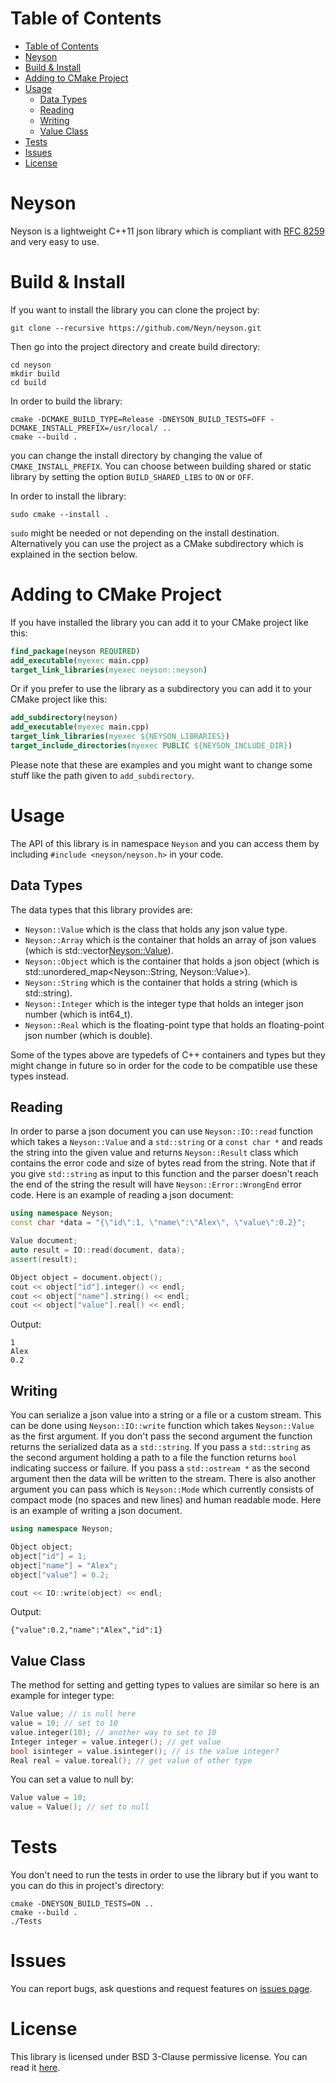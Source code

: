 # Table of Contents
- [Table of Contents](#table-of-contents)
- [Neyson](#neyson)
- [Build & Install](#build--install)
- [Adding to CMake Project](#adding-to-cmake-project)
- [Usage](#usage)
  - [Data Types](#data-types)
  - [Reading](#reading)
  - [Writing](#writing)
  - [Value Class](#value-class)
- [Tests](#tests)
- [Issues](#issues)
- [License](#license)

# Neyson
Neyson is a lightweight C++11 json library which is compliant with [RFC 8259](https://tools.ietf.org/html/rfc8259) and very easy to use. 

# Build & Install
If you want to install the library you can clone the project by:

``` shell
git clone --recursive https://github.com/Neyn/neyson.git
```

Then go into the project directory and create build directory:

``` shell
cd neyson
mkdir build
cd build
```

In order to build the library:

``` shell
cmake -DCMAKE_BUILD_TYPE=Release -DNEYSON_BUILD_TESTS=OFF -DCMAKE_INSTALL_PREFIX=/usr/local/ ..
cmake --build .
```

you can change the install directory by changing the value of ```CMAKE_INSTALL_PREFIX```. You can choose between building shared or static library by setting the option ```BUILD_SHARED_LIBS``` to ```ON``` or ```OFF```.

In order to install the library:

``` shell
sudo cmake --install .
```

```sudo``` might be needed or not depending on the install destination. Alternatively you can use the project as a CMake subdirectory which is explained in the section below.

# Adding to CMake Project
If you have installed the library you can add it to your CMake project like this:

``` cmake
find_package(neyson REQUIRED)
add_executable(myexec main.cpp)
target_link_libraries(myexec neyson::neyson)
```

Or if you prefer to use the library as a subdirectory you can add it to your CMake project like this:

``` cmake
add_subdirectory(neyson)
add_executable(myexec main.cpp)
target_link_libraries(myexec ${NEYSON_LIBRARIES})
target_include_directories(myexec PUBLIC ${NEYSON_INCLUDE_DIR})
```

Please note that these are examples and you might want to change some stuff like the path given to ```add_subdirectory```.

# Usage
The API of this library is in namespace ```Neyson``` and you can access them by including ```#include <neyson/neyson.h>``` in your code.

## Data Types
The data types that this library provides are:

+ ```Neyson::Value``` which is the class that holds any json value type.
+ ```Neyson::Array``` which is the container that holds an array of json values (which is std::vector<Neyson::Value>).
+ ```Neyson::Object``` which is the container that holds a json object (which is std::unordered_map<Neyson::String, Neyson::Value>).
+ ```Neyson::String``` which is the container that holds a string (which is std::string).
+ ```Neyson::Integer``` which is the integer type that holds an integer json number (which is int64_t).
+ ```Neyson::Real``` which is the floating-point type that holds an floating-point json number (which is double).

Some of the types above are typedefs of C++ containers and types but they might change in future so in order for the code to be compatible use these types instead.

## Reading
In order to parse a json document you can use ```Neyson::IO::read``` function which takes a ```Neyson::Value``` and a ```std::string``` or a ```const char *``` and reads the string into the given value and returns ```Neyson::Result``` class which contains the error code and size of bytes read from the string. Note that if you give ```std::string``` as input to this function and the parser doesn't reach the end of the string the result will have ```Neyson::Error::WrongEnd``` error code. Here is an example of reading a json document:

``` c++
using namespace Neyson;
const char *data = "{\"id\":1, \"name\":\"Alex\", \"value\":0.2}";

Value document;
auto result = IO::read(document, data);
assert(result);

Object object = document.object();
cout << object["id"].integer() << endl;
cout << object["name"].string() << endl;
cout << object["value"].real() << endl;
```

Output:

```
1
Alex
0.2
```

## Writing
You can serialize a json value into a string or a file or a custom stream. This can be done using ```Neyson::IO::write``` function which takes ```Neyson::Value``` as the first argument. If you don't pass the second argument the function returns the serialized data as a ```std::string```. If you pass a ```std::string``` as the second argument holding a path to a file the function returns ```bool``` indicating success or failure. If you pass a ```std::ostream *``` as the second argument then the data will be written to the stream. There is also another argument you can pass which is ```Neyson::Mode``` which currently consists of compact mode (no spaces and new lines) and human readable mode. Here is an example of writing a json document.

``` c++
using namespace Neyson;

Object object;
object["id"] = 1;
object["name"] = "Alex";
object["value"] = 0.2;

cout << IO::write(object) << endl;
```

Output:

```
{"value":0.2,"name":"Alex","id":1}
```

## Value Class
The method for setting and getting types to values are similar so here is an example for integer type:

``` c++
Value value; // is null here
value = 10; // set to 10
value.integer(10); // another way to set to 10
Integer integer = value.integer(); // get value
bool isinteger = value.isinteger(); // is the value integer?
Real real = value.toreal(); // get value of other type
```

You can set a value to null by:

``` c++
Value value = 10;
value = Value(); // set to null
```

# Tests
You don't need to run the tests in order to use the library but if you want to you can do this in project's directory:

``` shell
cmake -DNEYSON_BUILD_TESTS=ON ..
cmake --build .
./Tests
```

# Issues
You can report bugs, ask questions and request features on [issues page](../../issues).

# License
This library is licensed under BSD 3-Clause permissive license. You can read it [here](LICENSE.md).

